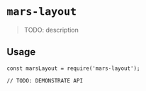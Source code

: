 # `mars-layout`

> TODO: description

## Usage

```
const marsLayout = require('mars-layout');

// TODO: DEMONSTRATE API
```
